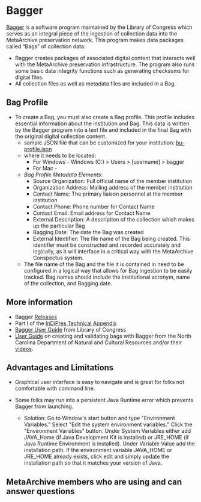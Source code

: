 Bagger
======

[Bagger](https://github.com/LibraryOfCongress/bagger) is a software program maintained by the Library of Congress which serves as an integral piece of the ingestion of collection data into the MetaArchive preservation network. This program makes data packages called “Bags” of collection data. 

* Bagger creates packages of associated digital content that interacts well with the MetaArchive preservation infrastructure. The program also runs some basic data integrity functions such as generating checksums for digital files.
* All collection files as well as metadata files are included in a Bag.

Bag Profile
-----------

* To create a Bag, you must also create a Bag profile. This profile includes essential information about the institution and Bag. This data is written by the Bagger program into a text file and included in the final Bag with the original digital collection content.
	+ sample JSON file that can be customized for your institution: [bu-profile.json](https://confluence.educopia.org/download/attachments/80248839/bu-profile.json?version=1&modificationDate=1648481860082&api=v2)
	+ where it needs to be located:
		- For Windows - Windows (C:) > Users > [username] > bagger
		- For Mac -
	+ *Bag Profile Metadata Elements:*
		- Source Organization: Full official name of the member institution
		- Organization Address: Mailing address of the member institution
		- Contact Name: The primary liaison personnel at the member institution
		- Contact Phone: Phone number for Contact Name
		- Contact Email: Email address for Contact Name
		- External Description: A description of the collection which makes up the particular Bag
		- Bagging Date: The date the Bag was created
		- External Identifier: The file name of the Bag being created. This identifier must be constructed and recorded accurately and logically, as it will interface in a critical way with the MetaArchive Conspectus system.
	+ The file name of the Bag and the file it is contained in need to be configured in a logical way that allows for Bag ingestion to be easily tracked. Bag names should include the institutional acronym, name of the collection, and Bagging date.

More information
----------------

* Bagger [Releases](https://github.com/LibraryOfCongress/bagger/releases)
* Part I of the [InDiPres Technical Appendix](https://docs.google.com/document/d/1gGmkd-HNZo_ByfCnC6Y5Je2OUUDL5UFX/edit)
* [Bagger User Guide](https://docs.google.com/document/d/1MHvO13tW0fMCgzCFzHDFIIsr25mqYNOc/edit?usp=sharing&ouid=117497300378972443949&rtpof=true&sd=true) from Library of Congress
* [User Guide](https://archives.ncdcr.gov/media/800/open) on creating and validating bags with Bagger from the North Carolina Department of Natural and Cultural Resources and/or their [videos](https://www.youtube.com/watch?v=vK2aKQ64XCQ).

Advantages and Limitations
--------------------------

* Graphical user interface is easy to navigate and is great for folks not comfortable with command line.

  


* Some folks may run into a persistent Java Runtime error which prevents Bagger from launching.
	+ Solution: Go to Window's start button and type "Environment Variables." Select "Edit the system environment variables." Click the "Environment Variables" button. Under System Variables either add JAVA\_Home (if Java Development Kit is installed) or JRE\_HOME (if Java Runtime Environment is installed). Under Variable Value add the installation path. If the environment variable JAVA\_HOME or JRE\_HOME already exists, click edit and simply update the installation path so that it matches your version of Java.

MetaArchive members who are using and can answer questions
----------------------------------------------------------

  


